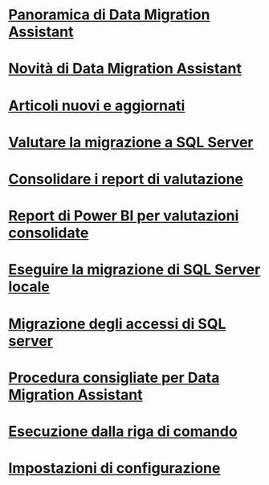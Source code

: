 # [Panoramica di Data Migration Assistant](dma-overview.md)

# [Novità di Data Migration Assistant](dma-whatsnew.md)
# [Articoli nuovi e aggiornati](new-updated-dma.md)
# [Valutare la migrazione a SQL Server](dma-assesssqlonprem.md)
# [Consolidare i report di valutazione](dma-consolidatereports.md)
# [Report di Power BI per valutazioni consolidate](dma-powerbiassesreport.md)
# [Eseguire la migrazione di SQL Server locale](dma-migrateonpremsql.md)
# [Migrazione degli accessi di SQL server](dma-migrateserverlogins.md)
# [Procedura consigliate per Data Migration Assistant](dma-bestpractices.md)
# [Esecuzione dalla riga di comando](dma-commandline.md)
# [Impostazioni di configurazione](dma-configurationsettings.md)


